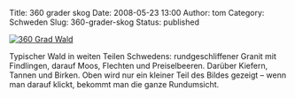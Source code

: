 Title: 360 grader skog
Date: 2008-05-23 13:00
Author: tom
Category: Schweden
Slug: 360-grader-skog
Status: published

[![360 Grad
Wald](/pic/skogspano_s.jpg "360 Grad Wald")](/pic/skogspano_l.jpg)

Typischer Wald in weiten Teilen Schwedens: rundgeschliffener Granit mit
Findlingen, darauf Moos, Flechten und Preiselbeeren. Darüber Kiefern,
Tannen und Birken. Oben wird nur ein kleiner Teil des Bildes gezeigt –
wenn man darauf klickt, bekommt man die ganze Rundumsicht.

